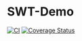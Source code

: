 SWT-Demo
=======
[![CI](https://github.com/Stastez/GitHub-API/actions/workflows/ci.yml/badge.svg)](https://github.com/Stastez/GitHub-API/actions/workflows/ci.yml)
[![Coverage Status](https://coveralls.io/repos/github/Stastez/GitHub-API/badge.svg?branch=master)](https://coveralls.io/github/Stastez/GitHub-API)
